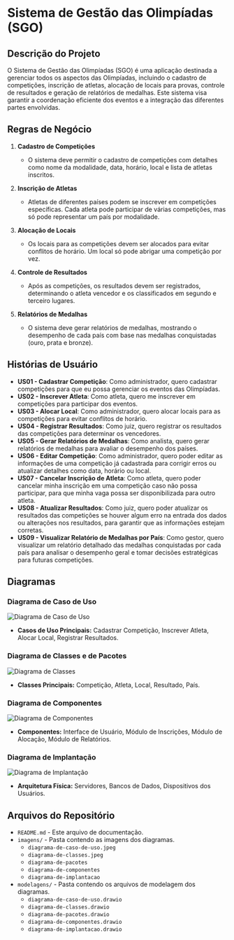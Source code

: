 # Sistema de Gestão das Olimpíadas (SGO)

## Descrição do Projeto

O Sistema de Gestão das Olimpíadas (SGO) é uma aplicação destinada a gerenciar todos os aspectos das Olimpíadas, incluindo o cadastro de competições, inscrição de atletas, alocação de locais para provas, controle de resultados e geração de relatórios de medalhas. Este sistema visa garantir a coordenação eficiente dos eventos e a integração das diferentes partes envolvidas.

## Regras de Negócio

1. **Cadastro de Competições**
   - O sistema deve permitir o cadastro de competições com detalhes como nome da modalidade, data, horário, local e lista de atletas inscritos.

2. **Inscrição de Atletas**
   - Atletas de diferentes países podem se inscrever em competições específicas. Cada atleta pode participar de várias competições, mas só pode representar um país por modalidade.

3. **Alocação de Locais**
   - Os locais para as competições devem ser alocados para evitar conflitos de horário. Um local só pode abrigar uma competição por vez.

4. **Controle de Resultados**
   - Após as competições, os resultados devem ser registrados, determinando o atleta vencedor e os classificados em segundo e terceiro lugares.

5. **Relatórios de Medalhas**
   - O sistema deve gerar relatórios de medalhas, mostrando o desempenho de cada país com base nas medalhas conquistadas (ouro, prata e bronze).

## Histórias de Usuário

- **US01 - Cadastrar Competição**: Como administrador, quero cadastrar competições para que eu possa gerenciar os eventos das Olimpíadas.
- **US02 - Inscrever Atleta**: Como atleta, quero me inscrever em competições para participar dos eventos.
- **US03 - Alocar Local**: Como administrador, quero alocar locais para as competições para evitar conflitos de horário.
- **US04 - Registrar Resultados**: Como juiz, quero registrar os resultados das competições para determinar os vencedores.
- **US05 - Gerar Relatórios de Medalhas**: Como analista, quero gerar relatórios de medalhas para avaliar o desempenho dos países.
- **US06 - Editar Competição**: Como administrador, quero poder editar as informações de uma competição já cadastrada para corrigir erros ou atualizar detalhes como data, horário ou local.
- **US07 - Cancelar Inscrição de Atleta**: Como atleta, quero poder cancelar minha inscrição em uma competição caso não possa participar, para que minha vaga possa ser disponibilizada para outro atleta.
- **US08 - Atualizar Resultados**: Como juiz, quero poder atualizar os resultados das competições se houver algum erro na entrada dos dados ou alterações nos resultados, para garantir que as informações estejam corretas.
- **US09 - Visualizar Relatório de Medalhas por País**: Como gestor, quero visualizar um relatório detalhado das medalhas conquistadas por cada país para analisar o desempenho geral e tomar decisões estratégicas para futuras competições.

## Diagramas

### Diagrama de Caso de Uso
![Diagrama de Caso de Uso](imagens/diagrama-de-caso-de-uso.jpeg)
- **Casos de Uso Principais:** Cadastrar Competição, Inscrever Atleta, Alocar Local, Registrar Resultados.

### Diagrama de Classes e de Pacotes
![Diagrama de Classes](imagens/diagrama-de-classes-e-pacotes.jpeg)
- **Classes Principais:** Competição, Atleta, Local, Resultado, País.

### Diagrama de Componentes
![Diagrama de Componentes](imagens/Diagrama-de-componentes.jpg)
- **Componentes:** Interface de Usuário, Módulo de Inscrições, Módulo de Alocação, Módulo de Relatórios.

### Diagrama de Implantação
![Diagrama de Implantação](imagens/Diagrama-de-Implantação.jpg)
- **Arquitetura Física:** Servidores, Bancos de Dados, Dispositivos dos Usuários.

## Arquivos do Repositório

- `README.md` - Este arquivo de documentação.
- `imagens/` - Pasta contendo as imagens dos diagramas.
  - `diagrama-de-caso-de-uso.jpeg`
  - `diagrama-de-classes.jpeg`
  - `diagrama-de-pacotes`
  - `diagrama-de-componentes`
  - `diagrama-de-implantacao`
- `modelagens/` - Pasta contendo os arquivos de modelagem dos diagramas.
  - `diagrama-de-caso-de-uso.drawio` 
  - `diagrama-de-classes.drawio`
  - `diagrama-de-pacotes.drawio` 
  - `diagrama-de-componentes.drawio` 
  - `diagrama-de-implantacao.drawio` 


